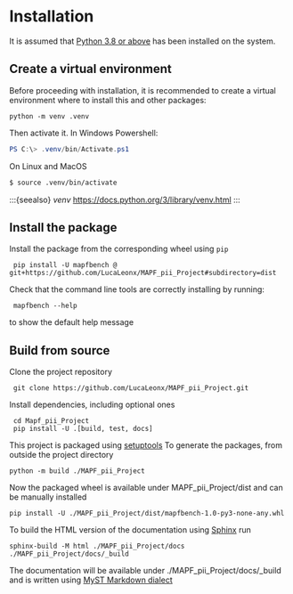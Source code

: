# Installation

It is assumed that [Python 3.8 or above](https://www.python.org/) has been installed
on the system.

## Create a virtual environment

Before proceeding with installation, 
it is recommended to create a virtual environment
where to install this and other packages:

```shell
python -m venv .venv
```

Then activate it. In Windows Powershell:
```powershell
PS C:\> .venv/bin/Activate.ps1
```
On Linux and MacOS
```bash
$ source .venv/bin/activate
```

:::{seealso}
*venv* https://docs.python.org/3/library/venv.html
:::

## Install the package

Install the package from the corresponding wheel using `pip`

```shell
 pip install -U mapfbench @ git+https://github.com/LucaLeonx/MAPF_pii_Project#subdirectory=dist
```
Check that the command line tools are correctly installing by running:
```shell
 mapfbench --help
```
to show the default help message

## Build from source

Clone the project repository

```shell
 git clone https://github.com/LucaLeonx/MAPF_pii_Project.git
```

Install dependencies, including optional ones
```shell
 cd Mapf_pii_Project
 pip install -U .[build, test, docs]
```

This project is packaged using [setuptools](https://pypi.org/project/setuptools/)
To generate the packages, from outside the project directory
```shell
python -m build ./MAPF_pii_Project
```

Now the packaged wheel is available under MAPF_pii_Project/dist and can be
manually installed

```shell
pip install -U ./MAPF_pii_Project/dist/mapfbench-1.0-py3-none-any.whl
```

To build the HTML version of the documentation using [Sphinx](https://www.sphinx-doc.org/en/master/index.html) run
```shell
sphinx-build -M html ./MAPF_pii_Project/docs ./MAPF_pii_Project/docs/_build
```

The documentation will be available under ./MAPF_pii_Project/docs/_build
and is written using [MyST Markdown dialect](https://myst-parser.readthedocs.io/en/latest/)




